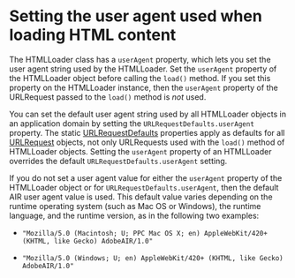 # Setting the user agent used when loading HTML content

<div>

The HTMLLoader class has a `userAgent` property, which lets you set the user
agent string used by the HTMLLoader. Set the `userAgent` property of the
HTMLLoader object before calling the `load()` method. If you set this property
on the HTMLLoader instance, then the `userAgent` property of the URLRequest
passed to the `load()` method is _not_ used.

You can set the default user agent string used by all HTMLLoader objects in an
application domain by setting the `URLRequestDefaults.userAgent` property. The
static
[URLRequestDefaults](https://help.adobe.com/en_US/Flash/CS5/AS3LR/flash/net/URLRequestDefaults.html)
properties apply as defaults for all
[URLRequest](https://help.adobe.com/en_US/Flash/CS5/AS3LR/flash/net/URLRequest.html)
objects, not only URLRequests used with the `load()` method of HTMLLoader
objects. Setting the `userAgent` property of an HTMLLoader overrides the default
`URLRequestDefaults.userAgent` setting.

If you do not set a user agent value for either the `userAgent` property of the
HTMLLoader object or for `URLRequestDefaults.userAgent`, then the default AIR
user agent value is used. This default value varies depending on the runtime
operating system (such as Mac OS or Windows), the runtime language, and the
runtime version, as in the following two examples:

- `"Mozilla/5.0 (Macintosh; U; PPC Mac OS X; en) AppleWebKit/420+ (KHTML, like Gecko) AdobeAIR/1.0"`

- `"Mozilla/5.0 (Windows; U; en) AppleWebKit/420+ (KHTML, like Gecko) AdobeAIR/1.0"`

</div>

<div>

<div>

</div>

</div>
